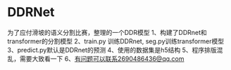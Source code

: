 # DDRNet
为了应付滑坡的语义分割比赛，整理的一个DDR模型
1、构建了DDRnet和transformer的分割模型
2、train.py 训练DDRnet, seg.py训练transformer模型
3、predict.py默认是DDRnet的预测
4、使用的数据集是h5结构
5、程序排版混乱，需要大致看一下
6、有问题可以联系2690486436@qq.com
